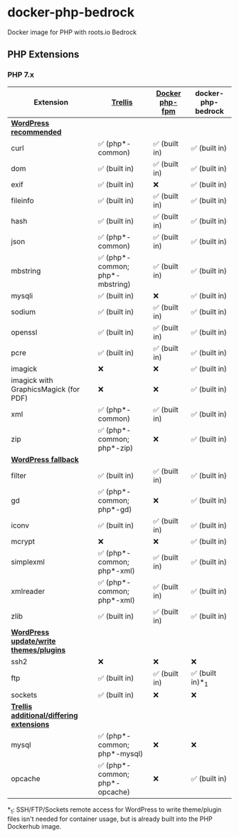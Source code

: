 # docker-php-bedrock
Docker image for PHP with roots.io Bedrock

## PHP Extensions

### PHP 7.x

| Extension                               | [Trellis](https://github.com/roots/trellis) | [Docker php-fpm](https://hub.docker.com/_/php) | docker-php-bedrock |
|-----------------------------------------|---------------------------------|----------------|-------------------|
| [**WordPress recommended**](https://make.wordpress.org/hosting/handbook/handbook/server-environment/#php-extensions) | | | |
| curl                                    | ✅ (php*-common)                | ✅ (built in)   | ✅ (built in)   |
| dom                                     | ✅ (built in)                   | ✅ (built in)   | ✅ (built in)   |
| exif                                    | ✅ (built in)                   | ❌              | ✅ (built in)   |
| fileinfo                                | ✅ (built in)                   | ✅ (built in)   | ✅ (built in)   |
| hash                                    | ✅ (built in)                   | ✅ (built in)   | ✅ (built in)   |
| json                                    | ✅ (php*-common)                | ✅ (built in)   | ✅ (built in)   |
| mbstring                                | ✅ (php*-common; php*-mbstring) | ✅ (built in)   | ✅ (built in)   |
| mysqli                                  | ✅ (built in)                   | ❌              | ✅ (built in)   |
| sodium                                  | ✅ (built in)                   | ✅ (built in)   | ✅ (built in)   |
| openssl                                 | ✅ (built in)                   | ✅ (built in)   | ✅ (built in)   |
| pcre                                    | ✅ (built in)                   | ✅ (built in)   | ✅ (built in)   |
| imagick                                 | ❌                              | ❌              | ✅ (built in)   |
| imagick with GraphicsMagick (for PDF)   | ❌                              | ❌              | ✅ (built in)   |
| xml                                     | ✅ (php*-common)                | ✅ (built in)   | ✅ (built in)   |
| zip                                     | ✅ (php*-common; php*-zip)      | ❌              | ✅ (built in)   |
| [**WordPress fallback**](https://make.wordpress.org/hosting/handbook/handbook/server-environment/#php-extensions:~:text=modules%20WordPress%20may%20use) | | | |
| filter                                  | ✅ (built in)                   | ✅ (built in)   | ✅ (built in)   |
| gd                                      | ✅ (php*-common; php*-gd)       | ❌              | ✅ (built in)   |
| iconv                                   | ✅ (built in)                   | ✅ (built in)   | ✅ (built in)   |
| mcrypt                                  | ❌                              | ❌              | ✅ (built in)   |
| simplexml                               | ✅ (php*-common; php*-xml)      | ✅ (built in)   | ✅ (built in)   |
| xmlreader                               | ✅ (php*-common; php*-xml)      | ✅ (built in)   | ✅ (built in)   |
| zlib                                    | ✅ (built in)                   | ✅ (built in)   | ✅ (built in)   |
| [**WordPress update/write themes/plugins**](https://make.wordpress.org/hosting/handbook/handbook/server-environment/#php-extensions:~:text=extensions%20are%20used%20for%20file%20changes) | | | |
| ssh2                                    | ❌                              | ❌              | ❌              |
| ftp                                     | ✅ (built in)                   | ✅ (built in)   | ✅ (built in)*<sub>1</sub>   |
| sockets                                 | ✅ (built in)                   | ❌              | ❌              |
| [**Trellis additional/differing extensions**](https://github.com/roots/trellis/blob/68e313ffc1a2c34badfcc22cda6a5aaba11ec2f9/roles/php/defaults/main.yml#L4) | | | |
| mysql                                   | ✅ (php*-common; php*-mysql)    | ❌              | ❌              |
| opcache                                 | ✅ (php*-common; php*-opcache)  | ❌              | ✅ (built in)   |

*<sub>1</sub>: SSH/FTP/Sockets remote access for WordPress to write theme/plugin files isn't needed for container usage, but is already built into the PHP Dockerhub image.

